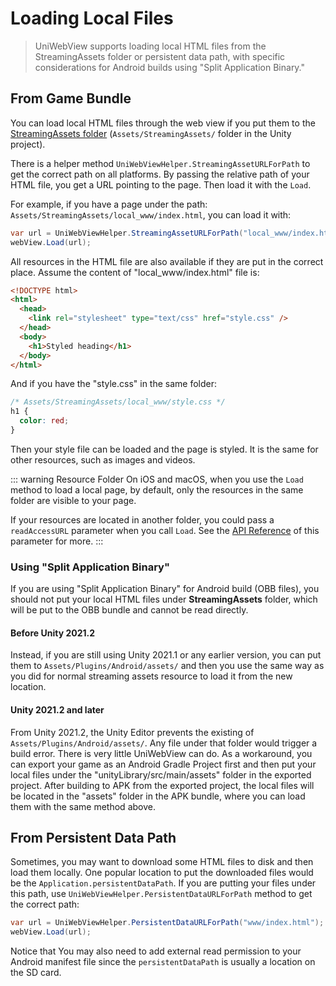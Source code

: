 # Loading Local Files

> UniWebView supports loading local HTML files from the StreamingAssets folder or persistent data path, with specific considerations for Android builds using "Split Application Binary."

## From Game Bundle

You can load local HTML files through the web view if you put them to the [StreamingAssets folder](https://docs.unity3d.com/Manual/StreamingAssets.html) (`Assets/StreamingAssets/` folder in the Unity project).

There is a helper method `UniWebViewHelper.StreamingAssetURLForPath` to get the correct path on all platforms. By passing the relative path of your HTML file, you get a URL pointing to the page. Then load it with the `Load`.

For example, if you have a page under the path: `Assets/StreamingAssets/local_www/index.html`, you can load it with:

```csharp
var url = UniWebViewHelper.StreamingAssetURLForPath("local_www/index.html");
webView.Load(url);
```

All resources in the HTML file are also available if they are put in the correct place. Assume the content of "local_www/index.html" file is:

```html {4}
<!DOCTYPE html>
<html>
  <head>
    <link rel="stylesheet" type="text/css" href="style.css" />
  </head>
  <body>
    <h1>Styled heading</h1>
  </body>
</html>
```

And if you have the "style.css" in the same folder:

```css
/* Assets/StreamingAssets/local_www/style.css */
h1 {
  color: red;
}
```

Then your style file can be loaded and the page is styled. It is the same for other resources, such as images and videos.

::: warning Resource Folder
On iOS and macOS, when you use the `Load` method to load a local page, by default, only the resources in the same folder are visible to your page.

If your resources are located in another folder, you could pass a `readAccessURL` parameter when you call `Load`. See the [API Reference](https://docs.uniwebview.com/api/#load) of this parameter for more.
:::

### Using "Split Application Binary"

If you are using "Split Application Binary" for Android build (OBB files), you should not put your local HTML files under **StreamingAssets** folder, which will be put to the OBB bundle and cannot be read directly.

#### Before Unity 2021.2

Instead, if you are still using Unity 2021.1 or any earlier version, you can put them to `Assets/Plugins/Android/assets/`
and then you use the same way as you did for normal streaming assets resource to load it from the new location.

#### Unity 2021.2 and later

From Unity 2021.2, the Unity Editor prevents the existing of `Assets/Plugins/Android/assets/`. Any file under that
folder would trigger a build error. There is very little UniWebView can do. As a workaround, you can export your game as an
Android Gradle Project first and then put your local files under the "unityLibrary/src/main/assets" folder in the exported project.
After building to APK from the exported project, the local files will be located in the "assets" folder in the APK bundle, where you can load them with the same method above.

## From Persistent Data Path

Sometimes, you may want to download some HTML files to disk and then load them locally. One popular location to put the downloaded files would be the `Application.persistentDataPath`. If you are putting your files under this path, use `UniWebViewHelper.PersistentDataURLForPath` method to get the correct path:

```csharp
var url = UniWebViewHelper.PersistentDataURLForPath("www/index.html");
webView.Load(url);
```

Notice that You may also need to add external read permission to your Android manifest file since the `persistentDataPath` is usually a location on the SD card.
